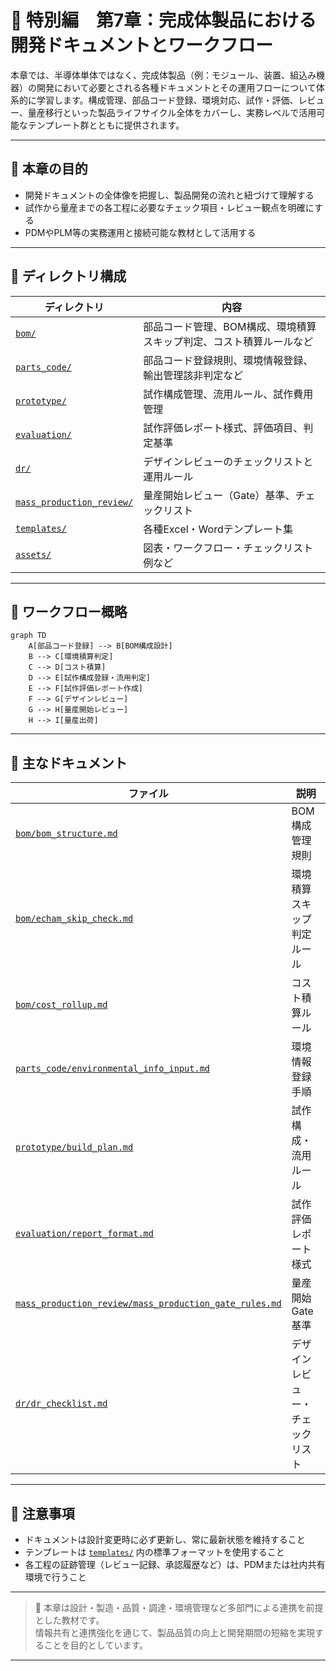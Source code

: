 # 📘 特別編　第7章：完成体製品における開発ドキュメントとワークフロー

本章では、半導体単体ではなく、完成体製品（例：モジュール、装置、組込み機器）の開発において必要とされる各種ドキュメントとその運用フローについて体系的に学習します。構成管理、部品コード登録、環境対応、試作・評価、レビュー、量産移行といった製品ライフサイクル全体をカバーし、実務レベルで活用可能なテンプレート群とともに提供されます。

---

## 🎯 本章の目的

- 開発ドキュメントの全体像を把握し、製品開発の流れと紐づけて理解する
- 試作から量産までの各工程に必要なチェック項目・レビュー観点を明確にする
- PDMやPLM等の実務運用と接続可能な教材として活用する

---

## 📁 ディレクトリ構成

| ディレクトリ | 内容 |
|--------------|------|
| [`bom/`](bom/) | 部品コード管理、BOM構成、環境積算スキップ判定、コスト積算ルールなど |
| [`parts_code/`](parts_code/) | 部品コード登録規則、環境情報登録、輸出管理該非判定など |
| [`prototype/`](prototype/) | 試作構成管理、流用ルール、試作費用管理 |
| [`evaluation/`](evaluation/) | 試作評価レポート様式、評価項目、判定基準 |
| [`dr/`](dr/) | デザインレビューのチェックリストと運用ルール |
| [`mass_production_review/`](mass_production_review/) | 量産開始レビュー（Gate）基準、チェックリスト |
| [`templates/`](templates/) | 各種Excel・Wordテンプレート集 |
| [`assets/`](assets/) | 図表・ワークフロー・チェックリスト例など |

---

## 🚀 ワークフロー概略

```mermaid
graph TD
    A[部品コード登録] --> B[BOM構成設計]
    B --> C[環境積算判定]
    C --> D[コスト積算]
    D --> E[試作構成登録・流用判定]
    E --> F[試作評価レポート作成]
    F --> G[デザインレビュー]
    G --> H[量産開始レビュー]
    H --> I[量産出荷]
```

---

## 📄 主なドキュメント

| ファイル | 説明 |
|---------|------|
| [`bom/bom_structure.md`](bom/bom_structure.md) | BOM構成管理規則 |
| [`bom/echam_skip_check.md`](bom/echam_skip_check.md) | 環境積算スキップ判定ルール |
| [`bom/cost_rollup.md`](bom/cost_rollup.md) | コスト積算ルール |
| [`parts_code/environmental_info_input.md`](parts_code/environmental_info_input.md) | 環境情報登録手順 |
| [`prototype/build_plan.md`](prototype/build_plan.md) | 試作構成・流用ルール |
| [`evaluation/report_format.md`](evaluation/report_format.md) | 試作評価レポート様式 |
| [`mass_production_review/mass_production_gate_rules.md`](mass_production_review/mass_production_gate_rules.md) | 量産開始Gate基準 |
| [`dr/dr_checklist.md`](dr/dr_checklist.md) | デザインレビュー・チェックリスト |

---

## 📝 注意事項

- ドキュメントは設計変更時に必ず更新し、常に最新状態を維持すること  
- テンプレートは [`templates/`](templates/) 内の標準フォーマットを使用すること  
- 各工程の証跡管理（レビュー記録、承認履歴など）は、PDMまたは社内共有環境で行うこと  

---

> 📌 本章は設計・製造・品質・調達・環境管理など多部門による連携を前提とした教材です。  
> 情報共有と連携強化を通じて、製品品質の向上と開発期間の短縮を実現することを目的としています。

---
